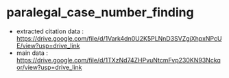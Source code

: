 # paralegal_case_number_finding

* extracted citation data : https://drive.google.com/file/d/1Vark4dn0U2K5PLNnD3SVZgjXhpxNPcUE/view?usp=drive_link
* main data : https://drive.google.com/file/d/1TXzNd74ZHPvuNtcmFvp230KN93Nckqor/view?usp=drive_link
